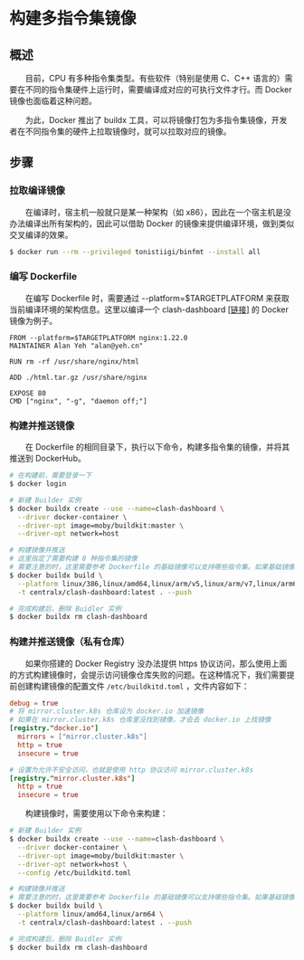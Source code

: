 # 构建多指令集镜像
## 概述
&emsp;&emsp;目前，CPU 有多种指令集类型。有些软件（特别是使用 C、C++ 语言的）需要在不同的指令集硬件上运行时，需要编译成对应的可执行文件才行。而
Docker 镜像也面临着这种问题。

&emsp;&emsp;为此，Docker 推出了 buildx 工具，可以将镜像打包为多指令集镜像，开发者在不同指令集的硬件上拉取镜像时，就可以拉取对应的镜像。

## 步骤
### 拉取编译镜像
&emsp;&emsp;在编译时，宿主机一般就只是某一种架构（如 x86），因此在一个宿主机是没办法编译出所有架构的，因此可以借助 Docker
的镜像来提供编译环境，做到类似交叉编译的效果。

```bash
$ docker run --rm --privileged tonistiigi/binfmt --install all
```

### 编写 Dockerfile
&emsp;&emsp;在编写 Dockerfile 时，需要通过 --platform=$TARGETPLATFORM 来获取当前编译环境的架构信息。这里以编译一个
clash-dashboard [[链接](https://github.com/Dreamacro/clash-dashboard)] 的 Docker 镜像为例子。

```docker
FROM --platform=$TARGETPLATFORM nginx:1.22.0
MAINTAINER Alan Yeh "alan@yeh.cn"

RUN rm -rf /usr/share/nginx/html

ADD ./html.tar.gz /usr/share/nginx

EXPOSE 80
CMD ["nginx", "-g", "daemon off;"]
```

### 构建并推送镜像
&emsp;&emsp;在 Dockerfile 的相同目录下，执行以下命令，构建多指令集的镜像，并将其推送到 DockerHub。

```bash
# 在构建前，需要登录一下
$ docker login

# 新建 Builder 实例
$ docker buildx create --use --name=clash-dashboard \
  --driver docker-container \
  --driver-opt image=moby/buildkit:master \
  --driver-opt network=host

# 构建镜像并推送
# 这里指定了需要构建 8 种指令集的镜像
# 需要注意的时，这里需要参考 Dockerfile 的基础镜像可以支持哪些指令集。如果基础镜像不支持，那么你的镜像也是没办法支持的
$ docker buildx build \
  --platform linux/386,linux/amd64,linux/arm/v5,linux/arm/v7,linux/arm64/v8,linux/mips64le,linux/ppc64le,linux/s390x \
  -t centralx/clash-dashboard:latest . --push

# 完成构建后，删除 Buidler 实例
$ docker buildx rm clash-dashboard
```

### 构建并推送镜像（私有仓库）
&emsp;&emsp;如果你搭建的 Docker Registry 没办法提供 https
协议访问，那么使用上面的方式构建镜像时，会提示访问镜像仓库失败的问题。在这种情况下，我们需要提前创建构建镜像的配置文件 `/etc/buildkitd.toml`
，文件内容如下：

```toml
debug = true
# 将 mirror.cluster.k8s 仓库设为 docker.io 加速镜像
# 如果在 mirror.cluster.k8s 仓库里没找到镜像，才会去 docker.io 上找镜像
[registry."docker.io"]
  mirrors = ["mirror.cluster.k8s"]
  http = true
  insecure = true

# 设置为允许不安全访问，也就是使用 http 协议访问 mirror.cluster.k8s
[registry."mirror.cluster.k8s"]
  http = true
  insecure = true
```

&emsp;&emsp;构建镜像时，需要使用以下命令来构建：

```bash
# 新建 Builder 实例
$ docker buildx create --use --name=clash-dashboard \
  --driver docker-container \
  --driver-opt image=moby/buildkit:master \
  --driver-opt network=host \
  --config /etc/buildkitd.toml

# 构建镜像并推送
# 需要注意的时，这里需要参考 Dockerfile 的基础镜像可以支持哪些指令集。如果基础镜像不支持，那么你的镜像也是没办法支持的
$ docker buildx build \
  --platform linux/amd64,linux/arm64 \
  -t centralx/clash-dashboard:latest . --push

# 完成构建后，删除 Buidler 实例
$ docker buildx rm clash-dashboard
```